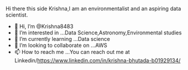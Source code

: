 Hi there this side Krishna,I am an environmentalist and an aspiring data scientist. 



- 👋 Hi, I’m @Krishna8483
- 👀 I’m interested in ...Data Science,Astronomy,Environmental studies
- 🌱 I’m currently learning ...Data science
- 💞️ I’m looking to collaborate on ...AWS
- 📫 How to reach me ...You can reach out me at Linkedin/https://www.linkedin.com/in/krishna-bhutada-b01929134/

<!---
Krishna8483/Krishna8483 is a ✨ special ✨ repository because its `README.md` (this file) appears on your GitHub profile.
You can click the Preview link to take a look at your changes.
--->
